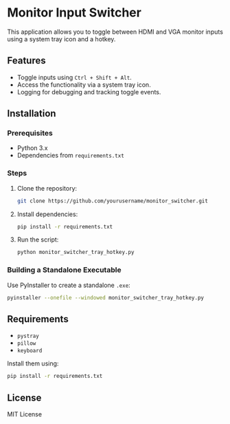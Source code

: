 
# Monitor Input Switcher

This application allows you to toggle between HDMI and VGA monitor inputs using a system tray icon and a hotkey.

## Features
- Toggle inputs using `Ctrl + Shift + Alt`.
- Access the functionality via a system tray icon.
- Logging for debugging and tracking toggle events.

## Installation
### Prerequisites
- Python 3.x
- Dependencies from `requirements.txt`

### Steps
1. Clone the repository:
   ```bash
   git clone https://github.com/yourusername/monitor_switcher.git
   ```
2. Install dependencies:
   ```bash
   pip install -r requirements.txt
   ```
3. Run the script:
   ```bash
   python monitor_switcher_tray_hotkey.py
   ```

### Building a Standalone Executable
Use PyInstaller to create a standalone `.exe`:
```bash
pyinstaller --onefile --windowed monitor_switcher_tray_hotkey.py
```

## Requirements
- `pystray`
- `pillow`
- `keyboard`

Install them using:
```bash
pip install -r requirements.txt
```

## License
MIT License
